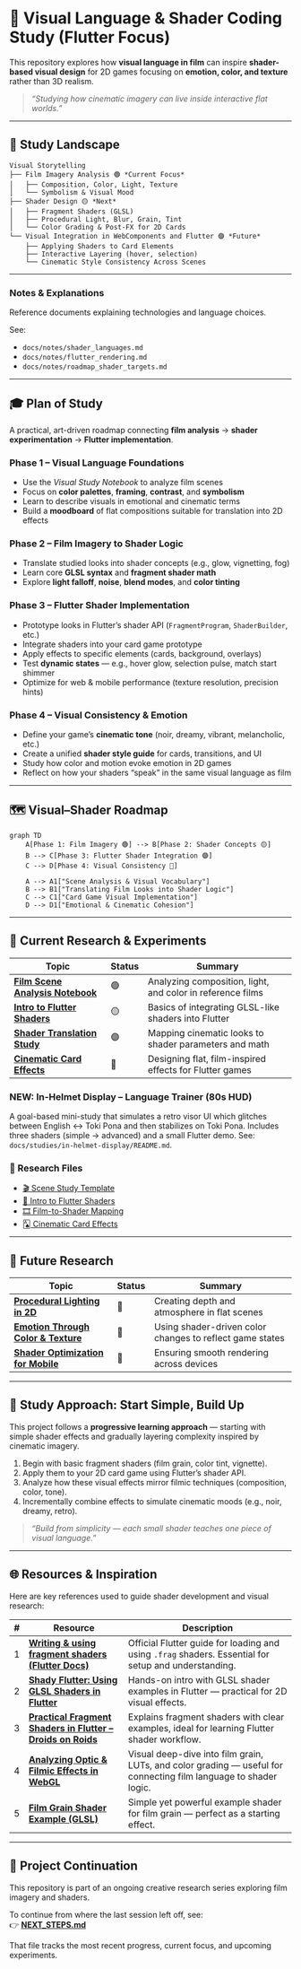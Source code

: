 # 🎨 Visual Language & Shader Coding Study (Flutter Focus)

This repository explores how **visual language in film** can inspire **shader-based visual design** for 2D games focusing on **emotion, color, and texture** rather than 3D realism.  

> _“Studying how cinematic imagery can live inside interactive flat worlds.”_

---

## 🧩 Study Landscape

```text
Visual Storytelling
├── Film Imagery Analysis 🟢 *Current Focus*
│   ├── Composition, Color, Light, Texture
│   └── Symbolism & Visual Mood
├── Shader Design 🟡 *Next*
│   ├── Fragment Shaders (GLSL)
│   ├── Procedural Light, Blur, Grain, Tint
│   └── Color Grading & Post-FX for 2D Cards
└── Visual Integration in WebComponents and Flutter 🟣 *Future*
    ├── Applying Shaders to Card Elements
    ├── Interactive Layering (hover, selection)
    └── Cinematic Style Consistency Across Scenes
```

---

### Notes & Explanations
Reference documents explaining technologies and language choices.

See:
- `docs/notes/shader_languages.md`
- `docs/notes/flutter_rendering.md`
- `docs/notes/roadmap_shader_targets.md`

---

## 🎓 Plan of Study

A practical, art-driven roadmap connecting **film analysis** → **shader experimentation** → **Flutter implementation**.

### **Phase 1 – Visual Language Foundations**
- Use the *Visual Study Notebook* to analyze film scenes  
- Focus on **color palettes**, **framing**, **contrast**, and **symbolism**  
- Learn to describe visuals in emotional and cinematic terms  
- Build a **moodboard** of flat compositions suitable for translation into 2D effects

### **Phase 2 – Film Imagery to Shader Logic**
- Translate studied looks into shader concepts (e.g., glow, vignetting, fog)  
- Learn core **GLSL syntax** and **fragment shader math**  
- Explore **light falloff**, **noise**, **blend modes**, and **color tinting**  

### **Phase 3 – Flutter Shader Implementation**
- Prototype looks in Flutter’s shader API (`FragmentProgram`, `ShaderBuilder`, etc.)
- Integrate shaders into your card game prototype  
- Apply effects to specific elements (cards, background, overlays)  
- Test **dynamic states** — e.g., hover glow, selection pulse, match start shimmer  
- Optimize for web & mobile performance (texture resolution, precision hints)

### **Phase 4 – Visual Consistency & Emotion**
- Define your game’s **cinematic tone** (noir, dreamy, vibrant, melancholic, etc.)  
- Create a unified **shader style guide** for cards, transitions, and UI  
- Study how color and motion evoke emotion in 2D games  
- Reflect on how your shaders “speak” in the same visual language as film

---

## 🗺️ Visual–Shader Roadmap

```mermaid
graph TD
    A[Phase 1: Film Imagery 🟢] --> B[Phase 2: Shader Concepts 🟡]
    B --> C[Phase 3: Flutter Shader Integration 🟣]
    C --> D[Phase 4: Visual Consistency 🔵]

    A --> A1["Scene Analysis & Visual Vocabulary"]
    B --> B1["Translating Film Looks into Shader Logic"]
    C --> C1["Card Game Visual Implementation"]
    D --> D1["Emotional & Cinematic Cohesion"]
```

---

## 🔬 Current Research & Experiments

| Topic | Status | Summary |
|-------|--------|----------|
| **[Film Scene Analysis Notebook](research/scene-study-template.md)** | 🟢 | Analyzing composition, light, and color in reference films |
| **[Intro to Flutter Shaders](research/flutter-shader-intro.md)** | 🟡 | Basics of integrating GLSL-like shaders into Flutter |
| **[Shader Translation Study](research/film-to-shader-mapping.md)** | 🟣 | Mapping cinematic looks to shader parameters and math |
| **[Cinematic Card Effects](research/card-game-shader-styles.md)** | 🔵 | Designing flat, film-inspired effects for Flutter games |
### NEW: In-Helmet Display – Language Trainer (80s HUD)
A goal-based mini-study that simulates a retro visor UI which glitches between English ↔ Toki Pona and then stabilizes on Toki Pona. Includes three shaders (simple → advanced) and a small Flutter demo. See: `docs/studies/in-helmet-display/README.md`.


### 📄 Research Files

- [🎬 Scene Study Template](research/scene-study-template.md)
- [🌈 Intro to Flutter Shaders](research/flutter-shader-intro.md)
- [🎞️ Film-to-Shader Mapping](research/film-to-shader-mapping.md)
- [🂡 Cinematic Card Effects](research/card-game-shader-styles.md)

---

## 🧠 Future Research

| Topic | Status | Summary |
|-------|--------|----------|
| **[Procedural Lighting in 2D](research/future/procedural-lighting.md)** | 🧪 | Creating depth and atmosphere in flat scenes |
| **[Emotion Through Color & Texture](research/future/color-emotion-shaders.md)** | 🧪 | Using shader-driven color changes to reflect game states |
| **[Shader Optimization for Mobile](research/future/flutter-shader-performance.md)** | 🧪 | Ensuring smooth rendering across devices |

---

## 🎥 Study Approach: Start Simple, Build Up

This project follows a **progressive learning approach** — starting with simple shader effects and gradually layering complexity inspired by cinematic imagery.

1. Begin with basic fragment shaders (film grain, color tint, vignette).  
2. Apply them to your 2D card game using Flutter’s shader API.  
3. Analyze how these visual effects mirror filmic techniques (composition, color, tone).  
4. Incrementally combine effects to simulate cinematic moods (e.g., noir, dreamy, retro).  

> _“Build from simplicity — each small shader teaches one piece of visual language.”_

---

## 🌐 Resources & Inspiration

Here are key references used to guide shader development and visual research:

| # | Resource | Description |
|---|-----------|--------------|
| 1 | [**Writing & using fragment shaders (Flutter Docs)**](https://docs.flutter.dev/ui/design/graphics/fragment-shaders?utm_source=chatgpt.com) | Official Flutter guide for loading and using `.frag` shaders. Essential for setup and understanding. |
| 2 | [**Shady Flutter: Using GLSL Shaders in Flutter**](https://blog.codemagic.io/shady-flutter/?utm_source=chatgpt.com) | Hands-on intro with GLSL shader examples in Flutter — practical for 2D visual effects. |
| 3 | [**Practical Fragment Shaders in Flutter – Droids on Roids**](https://www.thedroidsonroids.com/blog/fragment-shaders-in-flutter-app-development?utm_source=chatgpt.com) | Explains fragment shaders with clear examples, ideal for learning Flutter shader workflow. |
| 4 | [**Analyzing Optic & Filmic Effects in WebGL**](https://medium.com/%40josecastrovaron/analyzing-optic-and-filmic-effects-in-webgl-47abe74df74e?utm_source=chatgpt.com) | Visual deep-dive into film grain, LUTs, and color grading — useful for connecting film language to shader logic. |
| 5 | [**Film Grain Shader Example (GLSL)**](https://gameidea.org/2023/12/01/film-grain-shader/?utm_source=chatgpt.com) | Simple yet powerful example shader for film grain — perfect as a starting effect. |

---

## 🔄 Project Continuation

This repository is part of an ongoing creative research series exploring film imagery and shaders.

To continue from where the last session left off, see:  
👉 [**NEXT_STEPS.md**](NEXT_STEPS.md)

That file tracks the most recent progress, current focus, and upcoming experiments.
